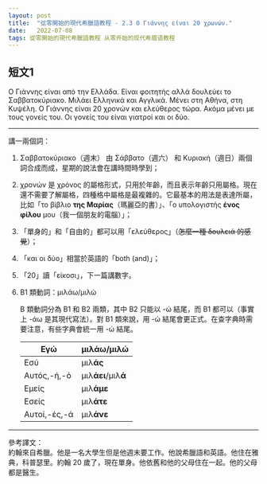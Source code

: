 ```yaml
---
layout: post
title:  "從零開始的現代希臘語教程 - 2.3 Ο Γιάννης είναι 20 χρωνών."
date:   2022-07-08 
tags: 從零開始的現代希臘語教程 从零开始的现代希腊语教程
---
```


## 短文1

Ο Γιάννης είναι από την Ελλάδα. Είναι φοιτητής αλλά δουλεύει το Σαββατοκύριακο. Μιλάει Ελληνικά και Αγγλικά. Μένει στη Αθήνα, στη Κυψέλη. Ο Γιάννης είναι 20 χρονών και ελεύθερος τώρα. Ακόμα μένει με τους γονείς του. Οι γονείς του είναι γιατροί και οι δύο.

---

講一兩個詞：

1. Σαββατοκύριακο（週末） 由 Σάββατο（週六） 和 Κυριακή（週日）兩個詞合成而成，星期的說法會在講時間時學到；
2. χρονών 是 χρόνος 的屬格形式，只用於年齡，而且表示年齡只用屬格。現在還不需要了解屬格，四種格中屬格是最複雜的。它最基本的用法是表達所屬，比如「το βίβλιο **της Μαρίας**（瑪麗亞的書）」、「ο υπολογιστής **ένος φίλου** μου（我一個朋友的電腦）」；
3. 「單身的」和「自由的」都可以用「ελεύθερος」（~~怎麼一種 δουλειά 的感覺~~）；
4. 「και οι δύο」相當於英語的「both (and)」；
5. 「20」讀「είκοσι」，下一篇講數字。
6. Β1 類動詞：μιλάω/μιλώ
	
	B 類動詞分為 B1 和 B2 兩類，其中 B2 只能以 -ώ 結尾，而 B1 都可以（事實上 -άω 是其現代寫法）。對 B1 類來說，用 -ώ 結尾會更正式。在查字典時需要注意，有些字典會統一用 -ώ 結尾。
	
	| Εγώ              | μιλάω/μιλώ             |
	| ---------- | ---------------- |
	| Εσύ              | μιλ**άς**                |
	| Αυτός,-ή,-ό  | μιλ**άει**/μιλ**ά** |
	| Εμείς            | μιλ**άμε**              |
	| Εσείς            | μιλ**άτε**              |
	| Αυτοί,-ές,-ά | μιλ**άνε**               |

---

參考譯文：  
約翰來自希臘。他是一名大學生但是他週末要工作。他說希臘語和英語。他住在雅典，科普瑟里。約翰 20 歲了，現在單身。他依舊和他的父母住在一起。他的父母都是醫生。
